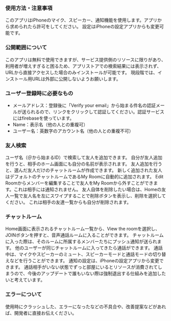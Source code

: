 ### 使用方法・注意事項
このアプリはiPhoneのマイク、スピーカー、通知機能を使用します。アプリから求められたら許可をしてください。
設定はiPhoneの設定アプリからも変更可能です。

### 公開範囲について
このアプリは無料で使用できますが、サービス提供側のリソースに限りがあり、利用者が増えすぎると困るため、アプリストアでの検索結果には表示されず、URLから直接アクセスした場合のみインストールが可能です。
現段階では、インストール用URLは外部に公開しないようお願いします。

### ユーザー登録時に必要なもの
- メールアドレス：登録後に「Verify your email」から始まる件名の認証メールが送られるので、リンクをクリックして認証してください。認証サービスにはfirebaseを使っています。
- Name：表示名（他の人との重複可）
- ユーザー名：英数字のアカウント名（他の人との重複不可）

### 友人検索
ユーザ名（＠から始まるID）で検索して友人を追加できます。
自分が友人追加を行うと、相手のホーム画面にも自分の名前が表示されます。
友人追加を行うと、選んだ友人だけのチャットルームが作成できます。
新しく追加された友人はデフォルトのチャットルームであるMy Roomに自動的に追加されます。
Edit Roomからメンバーを編集することで友人をMy Roomから外すことができます。これは相手には通知されません。
友人自体を削除したい場合は、Homeの友人一覧で友人名を左にスワイプすることで削除ボタンを表示し、削除を選択してください。
これは相手の友達一覧からも自分が削除されます。

### チャットルーム
Home画面に表示されるチャットルーム一覧から、View the roomを選択し、JOINボタンを押すと、音声通話ルームに入ることができます。
チャットルームに入った際は、そのルームに所属するメンバーたちにプッシュ通知が送られます。
他のユーザーが同じチャットルームに入ってきたら通話ができます。
通話中は、マイクやスピーカーのミュート、スピーカーモードと通話モードの切り替えなどを行うことができます。
通知の設定は、iPhoneの設定アプリから変更できます。
通話相手がいない状態でずっと部屋にいるとリソースが消費されてしまうので、今後のアップデートで誰もいない際は強制退出する仕組みを追加したいと考えています。

### エラーについて
使用時にクラッシュした、エラーになったなどの不具合や、改善提案などがあれば、開発者に直接お伝えください。
